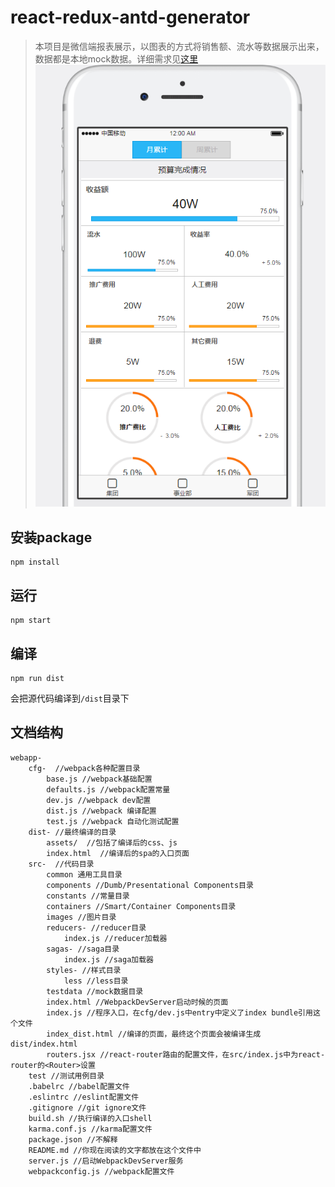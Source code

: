 # react-redux-antd-generator
> 本项目是微信端报表展示，以图表的方式将销售额、流水等数据展示出来，数据都是本地mock数据。详细需求见[这里](https://modao.cc/app/a02c9facead23371bb1b5f3efe87e643d1907bb7)
![需求](./src/images/xuqiu.png)


## 安装package

```
npm install
```

## 运行

```
npm start
```

## 编译

```
npm run dist
```

会把源代码编译到`/dist`目录下

## 文档结构

```
webapp-
	cfg-  //webpack各种配置目录
		base.js //webpack基础配置
		defaults.js //webpack配置常量
		dev.js //webpack dev配置
		dist.js //webpack 编译配置
		test.js //webpack 自动化测试配置
	dist- //最终编译的目录
		assets/  //包括了编译后的css、js
		index.html  //编译后的spa的入口页面
	src-  //代码目录
		common 通用工具目录
		components //Dumb/Presentational Components目录
		constants //常量目录
		containers //Smart/Container Components目录
		images //图片目录
		reducers- //reducer目录
			index.js //reducer加载器
		sagas- //saga目录
			index.js //saga加载器
		styles- //样式目录
			less //less目录
		testdata //mock数据目录
		index.html //WebpackDevServer启动时候的页面
		index.js //程序入口，在cfg/dev.js中entry中定义了index bundle引用这个文件
		index_dist.html //编译的页面，最终这个页面会被编译生成dist/index.html
		routers.jsx //react-router路由的配置文件，在src/index.js中为react-router的<Router>设置
	test //测试用例目录
	.babelrc //babel配置文件
	.eslintrc //eslint配置文件
	.gitignore //git ignore文件
	build.sh //执行编译的入口shell
	karma.conf.js //karma配置文件
	package.json //不解释
	README.md //你现在阅读的文字都放在这个文件中
	server.js //启动WebpackDevServer服务
	webpackconfig.js //webpack配置文件
```